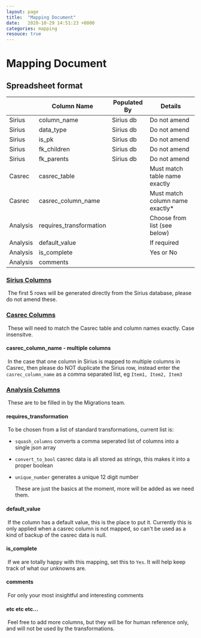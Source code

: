 ```yaml
---
layout: page
title:  "Mapping Document"
date:   2020-10-29 14:51:23 +0000
categories: mapping
resouce: true
---
```


Mapping Document
==================


Spreadsheet format
------------------

|          | Column Name             | Populated By | Details                         |
| -------- | ----------------------- | ------------ | ------------------------------- |
| Sirius   | column_name             | Sirius db    | Do not amend                    |
| Sirius   | data_type               | Sirius db    | Do not amend                    |
| Sirius   | is_pk                   | Sirius db    | Do not amend                    |
| Sirius   | fk_children             | Sirius db    | Do not amend                    |
| Sirius   | fk_parents              | Sirius db    | Do not amend                    |
| Casrec   | casrec_table            |              | Must match table name exactly   |
| Casrec   | casrec_column_name      |              | Must match column name exactly* |
| Analysis | requires_transformation |              | Choose from list (see below)    |
| Analysis | default_value           |              | If required                     |
| Analysis | is_complete             |              | Yes or No                       |
| Analysis | comments                |              |                                 |



### <u>Sirius Columns</u>

​	The first 5 rows will be generated directly from the Sirius database, please do not amend these.

### <u>Casrec Columns</u>

​	These will need to match the Casrec table and column names exactly. Case insensitve.

#### casrec_column_name - multiple columns

​	In the case that one column in Sirius is mapped to multiple columns in Casrec, then please do NOT duplicate the Sirius row, instead enter the `casrec_column_name` as a comma separated list, eg `Item1, Item2, Item3`

### <u>Analysis Columns</u>

​	These are to be filled in by the Migrations team.

#### requires_transformation

​	To be chosen from a list of standard transformations, current list is:

* `squash_columns`  converts a comma seperated list of columns into a single json array

* `convert_to_bool` casrec data is all stored as strings, this makes it into a proper boolean

* `unique_number` generates a unique 12 digit number

  These are just the basics at the moment, more will be added as we need them.

#### default_value

​	If the column has a default value, this is the place to put it. Currently this is only applied when a casrec column is not mapped, so can't be used as a kind of backup of the casrec data is null. 

#### is_complete

​	If we are totally happy with this mapping, set this to `Yes`. It will help keep track of what our unknowns are.

#### comments

​	For only your most insightful and interesting comments

#### etc etc etc...

​	Feel free to add more columns, but they will be for human reference only, and will not be used by the transformations.